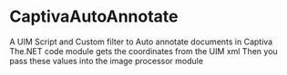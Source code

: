 # CaptivaAutoAnnotate
A UIM Script and Custom filter to Auto annotate documents in Captiva
The.NET code module gets the coordinates from the UIM xml
Then you pass these values into the image processor module
